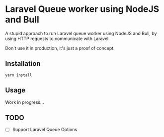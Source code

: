 # Laravel Queue worker using NodeJS and Bull

A stupid approach to run Laravel queue worker using NodeJS and Bull, by using HTTP requests to communicate with Laravel.

Don't use it in production, it's just a proof of concept.

## Installation

```yarn install```

## Usage

Work in progress...

## TODO

- [ ] Support Laravel Queue Options